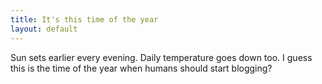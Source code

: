 ```yaml
---
title: It's this time of the year
layout: default
---
```


Sun sets earlier every evening. Daily temperature goes down too. I guess this is the time of the year when humans should start blogging?

